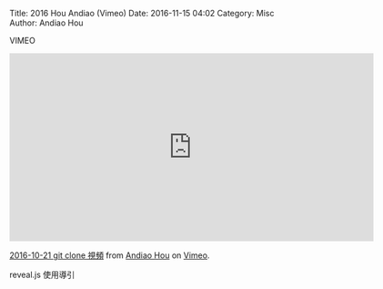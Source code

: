 Title: 2016  Hou Andiao (Vimeo)
Date: 2016-11-15 04:02
Category: Misc
Author: Andiao Hou

VIMEO
<!-- PELICAN_END_SUMMARY -->

<iframe src="https://player.vimeo.com/video/191117720" width="640" height="330" frameborder="0" webkitallowfullscreen mozallowfullscreen allowfullscreen></iframe>
<p><a href="https://vimeo.com/191117720">2016-10-21  git clone 視頻</a> from <a href="https://vimeo.com/user57833023">Andiao Hou</a> on <a href="https://vimeo.com">Vimeo</a>.</p>

reveal.js 使用導引
